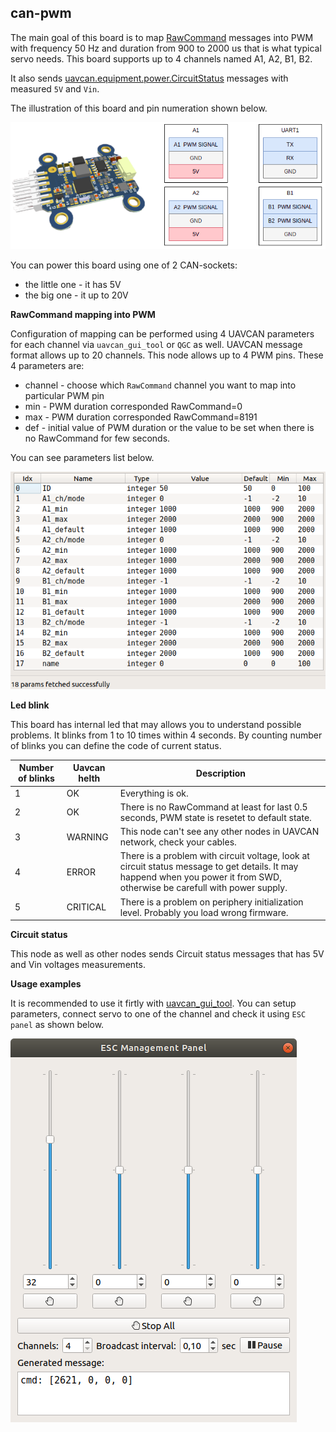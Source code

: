 ## can-pwm

The main goal of this board is to map [RawCommand](https://legacy.uavcan.org/Specification/7._List_of_standard_data_types/#rawcommand) messages into PWM with frequency 50 Hz and duration from 900 to 2000 us that is what typical servo needs. This board supports up to 4 channels named A1, A2, B1, B2.

It also sends [uavcan.equipment.power.CircuitStatus](https://legacy.uavcan.org/Specification/7._List_of_standard_data_types/#circuitstatus) messages with measured `5V` and `Vin`.

The illustration of this board and pin numeration shown below.

![scheme](can_pwm.png?raw=true "scheme")

You can power this board using one of 2 CAN-sockets:

- the little one - it has 5V
- the big one - it up to 20V

**RawCommand mapping into PWM**

Configuration of mapping can be performed using 4 UAVCAN parameters for each channel via `uavcan_gui_tool` or `QGC` as well. UAVCAN message format allows up to 20 channels. This node allows up to 4 PWM pins. These 4 parameters are:

- channel - choose which `RawCommand` channel you want to map into particular PWM pin
- min - PWM duration corresponded RawCommand=0
- max - PWM duration corresponded RawCommand=8191
- def - initial value of PWM duration or the value to be set when there is no RawCommand for few seconds.

You can see parameters list below.

![scheme](can_pwm_params.png?raw=true "scheme")

**Led blink**

This board has internal led that may allows you to understand possible problems. It blinks from 1 to 10 times within 4 seconds. By counting number of blinks you can define the code of current status.

| Number of blinks | Uavcan helth   | Description                     |
| ---------------- | -------------- | ------------------------------- |
| 1                | OK             | Everything is ok.                |
| 2                | OK             | There is no RawCommand at least for last 0.5 seconds, PWM state is resetet to default state. |
| 3                | WARNING        | This node can't see any other nodes in UAVCAN network, check your cables. |
| 4                | ERROR          | There is a problem with circuit voltage, look at circuit status message to get details. It may happend when you power it from SWD, otherwise be carefull with power supply. |
| 5                | CRITICAL       | There is a problem on periphery initialization level. Probably you load wrong firmware. |


**Circuit status**

This node as well as other nodes sends Circuit status messages that has 5V and Vin voltages measurements.

**Usage examples**

It is recommended to use it firtly with [uavcan_gui_tool](https://github.com/UAVCAN/gui_tool). You can setup parameters, connect servo to one of the channel and check it using `ESC panel` as shown below.

![esc_panel](esc_panel.png?raw=true "esc_panel")